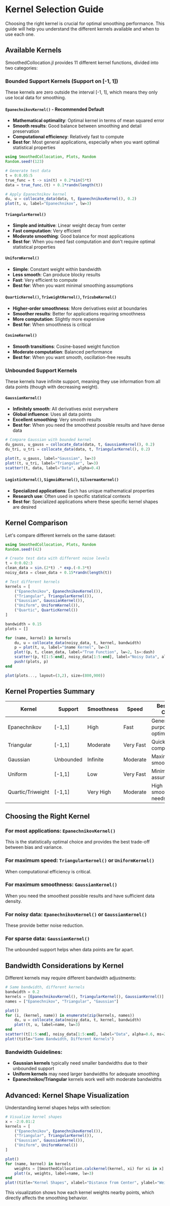 # Kernel Selection Guide

Choosing the right kernel is crucial for optimal smoothing performance. This guide will help you understand the different kernels available and when to use each one.

## Available Kernels

SmoothedCollocation.jl provides 11 different kernel functions, divided into two categories:

### Bounded Support Kernels (Support on [-1, 1])

These kernels are zero outside the interval [-1, 1], which means they only use local data for smoothing.

#### `EpanechnikovKernel()` - **Recommended Default**
- **Mathematical optimality**: Optimal kernel in terms of mean squared error
- **Smooth results**: Good balance between smoothing and detail preservation
- **Computational efficiency**: Relatively fast to compute
- **Best for**: Most general applications, especially when you want optimal statistical properties

```julia
using SmoothedCollocation, Plots, Random
Random.seed!(123)

# Generate test data
t = 0:0.05:5
true_func = t -> sin(t) + 0.2*sin(5*t)
data = true_func.(t) + 0.1*randn(length(t))

# Apply Epanechnikov kernel
du, u = collocate_data(data, t, EpanechnikovKernel(), 0.2)
plot(t, u, label="Epanechnikov", lw=3)
```

#### `TriangularKernel()` 
- **Simple and intuitive**: Linear weight decay from center
- **Fast computation**: Very efficient
- **Moderate smoothing**: Good balance for most applications
- **Best for**: When you need fast computation and don't require optimal statistical properties

#### `UniformKernel()`
- **Simple**: Constant weight within bandwidth
- **Less smooth**: Can produce blocky results
- **Fast**: Very efficient to compute
- **Best for**: When you want minimal smoothing assumptions

#### `QuarticKernel()`, `TriweightKernel()`, `TricubeKernel()`
- **Higher-order smoothness**: More derivatives exist at boundaries
- **Smoother results**: Better for applications requiring smoothness
- **More computation**: Slightly more expensive
- **Best for**: When smoothness is critical

#### `CosineKernel()`
- **Smooth transitions**: Cosine-based weight function
- **Moderate computation**: Balanced performance
- **Best for**: When you want smooth, oscillation-free results

### Unbounded Support Kernels

These kernels have infinite support, meaning they use information from all data points (though with decreasing weight).

#### `GaussianKernel()`
- **Infinitely smooth**: All derivatives exist everywhere
- **Global influence**: Uses all data points
- **Excellent smoothing**: Very smooth results
- **Best for**: When you need the smoothest possible results and have dense data

```julia
# Compare Gaussian with bounded kernel
du_gauss, u_gauss = collocate_data(data, t, GaussianKernel(), 0.2)
du_tri, u_tri = collocate_data(data, t, TriangularKernel(), 0.2)

plot(t, u_gauss, label="Gaussian", lw=3)
plot!(t, u_tri, label="Triangular", lw=3)
scatter!(t, data, label="Data", alpha=0.4)
```

#### `LogisticKernel()`, `SigmoidKernel()`, `SilvermanKernel()`
- **Specialized applications**: Each has unique mathematical properties
- **Research use**: Often used in specific statistical contexts
- **Best for**: Specialized applications where these specific kernel shapes are desired

## Kernel Comparison

Let's compare different kernels on the same dataset:

```julia
using SmoothedCollocation, Plots, Random
Random.seed!(42)

# Create test data with different noise levels
t = 0:0.02:3
clean_data = sin.(2*t) .* exp.(-0.3*t)
noisy_data = clean_data + 0.15*randn(length(t))

# Test different kernels
kernels = [
    ("Epanechnikov", EpanechnikovKernel()),
    ("Triangular", TriangularKernel()), 
    ("Gaussian", GaussianKernel()),
    ("Uniform", UniformKernel()),
    ("Quartic", QuarticKernel())
]

bandwidth = 0.15
plots = []

for (name, kernel) in kernels
    du, u = collocate_data(noisy_data, t, kernel, bandwidth)
    p = plot(t, u, label="$name Kernel", lw=3)
    plot!(p, t, clean_data, label="True Function", lw=2, ls=:dash)
    scatter!(p, t[1:5:end], noisy_data[1:5:end], label="Noisy Data", alpha=0.6, ms=2)
    push!(plots, p)
end

plot(plots..., layout=(3,2), size=(800,900))
```

## Kernel Properties Summary

| Kernel | Support | Smoothness | Speed | Best Use Case |
|--------|---------|------------|-------|---------------|
| Epanechnikov | [-1,1] | High | Fast | General purpose, optimal MSE |
| Triangular | [-1,1] | Moderate | Very Fast | Quick computations |
| Gaussian | Unbounded | Infinite | Moderate | Maximum smoothness |
| Uniform | [-1,1] | Low | Very Fast | Minimal assumptions |
| Quartic/Triweight | [-1,1] | Very High | Moderate | High smoothness needs |

## Choosing the Right Kernel

### For most applications: `EpanechnikovKernel()`
This is the statistically optimal choice and provides the best trade-off between bias and variance.

### For maximum speed: `TriangularKernel()` or `UniformKernel()`
When computational efficiency is critical.

### For maximum smoothness: `GaussianKernel()`
When you need the smoothest possible results and have sufficient data density.

### For noisy data: `EpanechnikovKernel()` or `GaussianKernel()`
These provide better noise reduction.

### For sparse data: `GaussianKernel()`
The unbounded support helps when data points are far apart.

## Bandwidth Considerations by Kernel

Different kernels may require different bandwidth adjustments:

```julia
# Same bandwidth, different kernels
bandwidth = 0.2
kernels = [EpanechnikovKernel(), TriangularKernel(), GaussianKernel()]
names = ["Epanechnikov", "Triangular", "Gaussian"]

plot()
for (i, (kernel, name)) in enumerate(zip(kernels, names))
    du, u = collocate_data(noisy_data, t, kernel, bandwidth)
    plot!(t, u, label=name, lw=3)
end
scatter!(t[1:5:end], noisy_data[1:5:end], label="Data", alpha=0.6, ms=2)
plot!(title="Same Bandwidth, Different Kernels")
```

### Bandwidth Guidelines:
- **Gaussian kernels** typically need smaller bandwidths due to their unbounded support
- **Uniform kernels** may need larger bandwidths for adequate smoothing
- **Epanechnikov/Triangular** kernels work well with moderate bandwidths

## Advanced: Kernel Shape Visualization

Understanding kernel shapes helps with selection:

```julia
# Visualize kernel shapes
x = -2:0.01:2
kernels = [
    ("Epanechnikov", EpanechnikovKernel()),
    ("Triangular", TriangularKernel()),
    ("Gaussian", GaussianKernel()),
    ("Uniform", UniformKernel())
]

plot()
for (name, kernel) in kernels
    weights = [SmoothedCollocation.calckernel(kernel, xi) for xi in x]
    plot!(x, weights, label=name, lw=3)
end
plot!(title="Kernel Shapes", xlabel="Distance from Center", ylabel="Weight")
```

This visualization shows how each kernel weights nearby points, which directly affects the smoothing behavior.